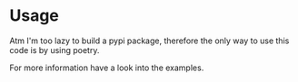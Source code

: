 # Usage

Atm I'm too lazy to build a pypi package, therefore the only
way to use this code is by using poetry.

For more information have a look into the examples.